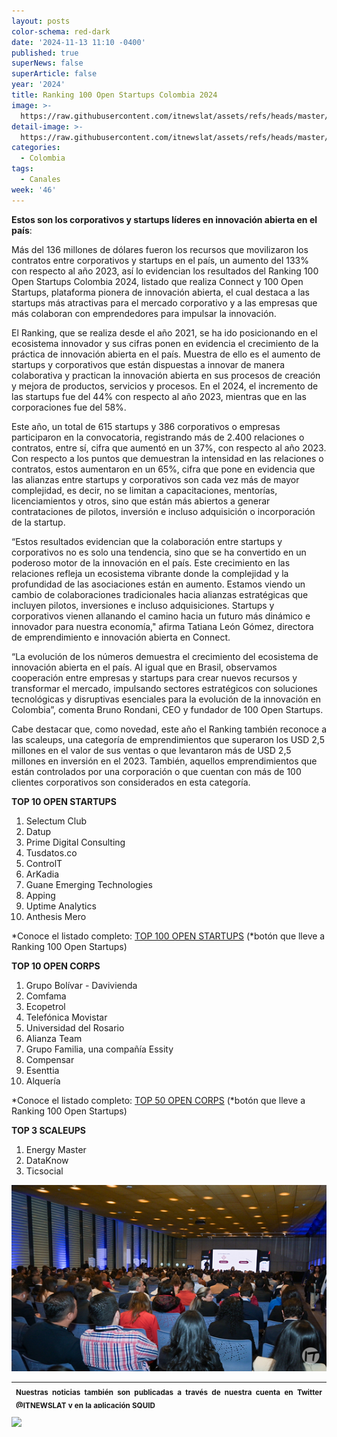 ```yaml
---
layout: posts
color-schema: red-dark
date: '2024-11-13 11:10 -0400'
published: true
superNews: false
superArticle: false
year: '2024'
title: Ranking 100 Open Startups Colombia 2024
image: >-
  https://raw.githubusercontent.com/itnewslat/assets/refs/heads/master/img/540x320/Ranking-100-Colombia-p.jpg
detail-image: >-
  https://raw.githubusercontent.com/itnewslat/assets/refs/heads/master/img/1024x680/Ranking-100-Colombia-g.jpg
categories:
  - Colombia
tags:
  - Canales
week: '46'
---
```

**Estos son los corporativos y startups líderes en innovación abierta en el país**: 

Más del 136 millones de dólares fueron los recursos que movilizaron los contratos entre corporativos y startups en el país, un aumento del 133% con respecto al año 2023, así lo evidencian los resultados del Ranking 100 Open Startups Colombia 2024, listado que realiza Connect y 100 Open Startups, plataforma pionera de innovación abierta, el cual destaca a las startups más atractivas para el mercado corporativo y a las empresas que más colaboran con emprendedores para impulsar la innovación.

El Ranking, que se realiza desde el año 2021, se ha ido posicionando en el ecosistema innovador y sus cifras ponen en evidencia el crecimiento de la práctica de innovación abierta en el país. Muestra de ello es el aumento de startups y corporativos que están dispuestas a innovar de manera colaborativa y practican la innovación abierta en sus procesos de creación y mejora de productos, servicios y procesos. En el 2024, el incremento de las startups fue del 44% con respecto al año 2023, mientras que en las corporaciones fue del 58%.

Este año, un total de 615 startups y 386 corporativos o empresas participaron en la convocatoria, registrando más de 2.400 relaciones o contratos, entre sí, cifra que aumentó en un 37%, con respecto al año 2023. Con respecto a los puntos que demuestran la intensidad en las relaciones o contratos, estos aumentaron en un 65%, cifra que pone en evidencia que las alianzas entre startups y corporativos son cada vez más de mayor complejidad, es decir, no se limitan a capacitaciones, mentorías, licenciamientos y otros, sino que están más abiertos a generar contrataciones de pilotos, inversión e incluso adquisición o incorporación de la startup.

“Estos resultados evidencian que la colaboración entre startups y corporativos no es solo una tendencia, sino que se ha convertido en un poderoso motor de la innovación en el país. Este crecimiento en las relaciones refleja un ecosistema vibrante donde la complejidad y la profundidad de las asociaciones están en aumento. Estamos viendo un cambio de colaboraciones tradicionales hacia alianzas estratégicas que incluyen pilotos, inversiones e incluso adquisiciones. Startups y corporativos vienen allanando el camino hacia un futuro más dinámico e innovador para nuestra economía," afirma Tatiana León Gómez, directora de emprendimiento e innovación abierta en Connect.

“La evolución de los números demuestra el crecimiento del ecosistema de innovación abierta en el país. Al igual que en Brasil, observamos cooperación entre empresas y startups para crear nuevos recursos y transformar el mercado, impulsando sectores estratégicos con soluciones tecnológicas y disruptivas esenciales para la evolución de la innovación en Colombia”, comenta Bruno Rondani, CEO y fundador de 100 Open Startups.

Cabe destacar que, como novedad, este año el Ranking también reconoce a las scaleups, una categoría de emprendimientos que superaron los USD 2,5 millones en el valor de sus ventas o que levantaron más de USD 2,5 millones en inversión en el 2023. También, aquellos emprendimientos que están controlados por una corporación o que cuentan con más de 100 clientes corporativos son considerados en esta categoría.

**TOP 10 OPEN STARTUPS**

1. Selectum Club
2. Datup
3. Prime Digital Consulting
4. Tusdatos.co
5. ControlT
6. ArKadia
7. Guane Emerging Technologies
8. Apping
9. Uptime Analytics
10. Anthesis Mero

*Conoce el listado completo: [TOP 100 OPEN STARTUPS](https://www.openstartups.net/site/ranking-colombia/) (*botón que lleve a Ranking 100 Open Startups)

**TOP 10 OPEN CORPS**

1. Grupo Bolívar - Davivienda
2. Comfama
3. Ecopetrol
4. Telefónica Movistar
5. Universidad del Rosario
6. Alianza Team
7. Grupo Familia, una compañía Essity
8. Compensar
9. Esenttia
10. Alquería

*Conoce el listado completo: [TOP 50 OPEN CORPS](https://www.openstartups.net/site/ranking-colombia/) (*botón que lleve a Ranking 100 Open Startups)

**TOP 3 SCALEUPS**

1. Energy Master
2. DataKnow
3. Ticsocial

![](https://raw.githubusercontent.com/itnewslat/assets/refs/heads/master/img/540x320/Ranking-100-Colombia-p.jpg)

<table style="height: 42px;" width="569">
<tbody>
<tr>
<td style="text-align: justify;"><sub><strong>Nuestras noticias también son publicadas a través de nuestra cuenta en Twitter <a href="https://twitter.com/itnewslat?lang=es">@ITNEWSLAT</a> y en la aplicación <a href="https://squidapp.co/en/">SQUID</a></strong></sub></td>
</tr>
</tbody>
</table>

<img src="https://tracker.metricool.com/c3po.jpg?hash=56f88a41e39ab42c063cc51676587a04"/>